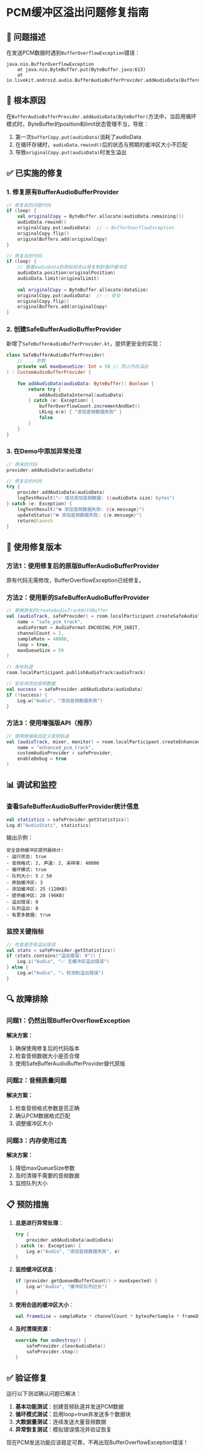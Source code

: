 # PCM缓冲区溢出问题修复指南

## 🚨 问题描述

在发送PCM数据时遇到`BufferOverflowException`错误：

```
java.nio.BufferOverflowException
    at java.nio.ByteBuffer.put(ByteBuffer.java:613)
    at io.livekit.android.audio.BufferAudioBufferProvider.addAudioData(BufferAudioBufferProvider.kt:146)
```

## 🔧 根本原因

在`BufferAudioBufferProvider.addAudioData(ByteBuffer)`方法中，当启用循环模式时，ByteBuffer的position和limit状态管理不当，导致：

1. 第一次`bufferCopy.put(audioData)`消耗了audioData
2. 在循环存储时，`audioData.rewind()`后的状态与预期的缓冲区大小不匹配
3. 导致`originalCopy.put(audioData)`时发生溢出

## ✅ 已实施的修复

### 1. 修复原有BufferAudioBufferProvider

```kotlin
// 修复前的问题代码
if (loop) {
    val originalCopy = ByteBuffer.allocate(audioData.remaining())
    audioData.rewind()
    originalCopy.put(audioData)  // 💥 BufferOverflowException
    originalCopy.flip()
    originalBuffers.add(originalCopy)
}

// 修复后的代码
if (loop) {
    // 重置audioData到原始状态以便复制到循环缓冲区
    audioData.position(originalPosition)
    audioData.limit(originalLimit)
    
    val originalCopy = ByteBuffer.allocate(dataSize)
    originalCopy.put(audioData)  // ✅ 安全
    originalCopy.flip()
    originalBuffers.add(originalCopy)
}
```

### 2. 创建SafeBufferAudioBufferProvider

新增了`SafeBufferAudioBufferProvider.kt`，提供更安全的实现：

```kotlin
class SafeBufferAudioBufferProvider(
    // ... 参数
    private val maxQueueSize: Int = 50 // 防止内存溢出
) : CustomAudioBufferProvider {
    
    fun addAudioData(audioData: ByteBuffer): Boolean {
        return try {
            addAudioDataInternal(audioData)
        } catch (e: Exception) {
            bufferOverflowCount.incrementAndGet()
            LKLog.e(e) { "添加音频数据失败" }
            false
        }
    }
}
```

### 3. 在Demo中添加异常处理

```kotlin
// 原来的代码
provider.addAudioData(audioData)

// 修复后的代码
try {
    provider.addAudioData(audioData)
    logTestResult("✅ 成功添加音频数据: ${audioData.size} bytes")
} catch (e: Exception) {
    logTestResult("❌ 添加音频数据失败: ${e.message}")
    updateStatus("❌ 添加音频数据失败: ${e.message}")
    return@launch
}
```

## 🚀 使用修复版本

### 方法1：使用修复后的原版BufferAudioBufferProvider

原有代码无需修改，BufferOverflowException已经修复。

### 方法2：使用新的SafeBufferAudioBufferProvider

```kotlin
// 替换原有的createAudioTrackWithBuffer
val (audioTrack, safeProvider) = room.localParticipant.createSafeAudioTrackWithBuffer(
    name = "safe_pcm_track",
    audioFormat = AudioFormat.ENCODING_PCM_16BIT,
    channelCount = 2,
    sampleRate = 48000,
    loop = true,
    maxQueueSize = 50
)

// 发布轨道
room.localParticipant.publishAudioTrack(audioTrack)

// 安全地添加音频数据
val success = safeProvider.addAudioData(audioData)
if (!success) {
    Log.w("Audio", "添加音频数据失败")
}
```

### 方法3：使用增强版API（推荐）

```kotlin
// 使用增强版自定义音频轨道
val (audioTrack, mixer, monitor) = room.localParticipant.createEnhancedCustomAudioTrack(
    name = "enhanced_pcm_track",
    customAudioProvider = safeProvider,
    enableDebug = true
)
```

## 📊 调试和监控

### 查看SafeBufferAudioBufferProvider统计信息

```kotlin
val statistics = safeProvider.getStatistics()
Log.d("AudioStats", statistics)
```

输出示例：
```
安全音频缓冲区提供器统计:
- 运行状态: true
- 音频格式: 2, 声道: 2, 采样率: 48000
- 循环模式: true
- 队列大小: 5 / 50
- 原始缓冲区: 3
- 添加缓冲区: 25 (120KB)
- 提供缓冲区: 20 (96KB)
- 溢出错误: 0
- 队列溢出: 0
- 有更多数据: true
```

### 监控关键指标

```kotlin
// 检查是否有溢出错误
val stats = safeProvider.getStatistics()
if (stats.contains("溢出错误: 0")) {
    Log.i("Audio", "✅ 无缓冲区溢出错误")
} else {
    Log.w("Audio", "⚠️ 检测到溢出错误")
}
```

## 🔍 故障排除

### 问题1：仍然出现BufferOverflowException
**解决方案：**
1. 确保使用修复后的代码版本
2. 检查音频数据大小是否合理
3. 使用SafeBufferAudioBufferProvider替代原版

### 问题2：音频质量问题
**解决方案：**
1. 检查音频格式参数是否正确
2. 确认PCM数据格式匹配
3. 调整缓冲区大小

### 问题3：内存使用过高
**解决方案：**
1. 降低maxQueueSize参数
2. 及时清理不需要的音频数据
3. 监控队列大小

## 📋 预防措施

1. **总是进行异常处理**：
   ```kotlin
   try {
       provider.addAudioData(audioData)
   } catch (e: Exception) {
       Log.e("Audio", "添加音频数据失败", e)
   }
   ```

2. **监控缓冲区状态**：
   ```kotlin
   if (provider.getQueuedBufferCount() > maxExpected) {
       Log.w("Audio", "缓冲区队列过长")
   }
   ```

3. **使用合适的缓冲区大小**：
   ```kotlin
   val frameSize = sampleRate * channelCount * bytesPerSample * frameDurationMs / 1000
   ```

4. **及时清理资源**：
   ```kotlin
   override fun onDestroy() {
       safeProvider.clearAudioData()
       safeProvider.stop()
   }
   ```

## ✅ 验证修复

运行以下测试确认问题已解决：

1. **基本功能测试**：创建音频轨道并发送PCM数据
2. **循环模式测试**：启用loop=true并发送多个数据块
3. **大数据量测试**：连续发送大量音频数据
4. **异常恢复测试**：模拟错误情况并验证恢复

现在PCM发送功能应该稳定可靠，不再出现BufferOverflowException错误！